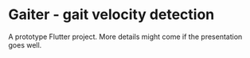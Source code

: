 # Gaiter - gait velocity detection

A prototype Flutter project. More details might come if the presentation goes well.

